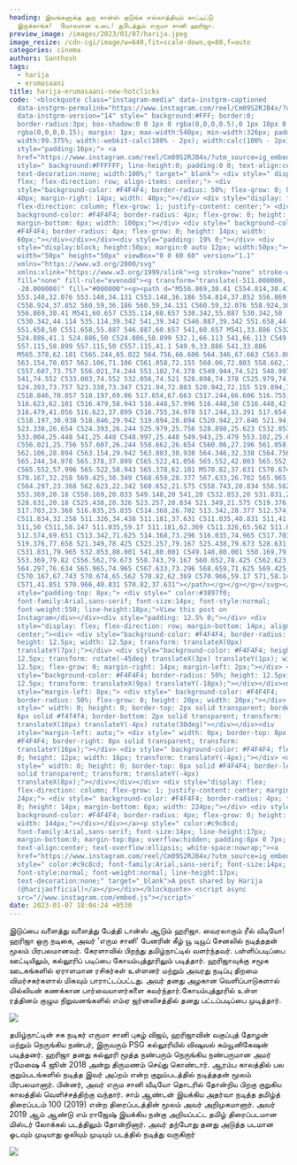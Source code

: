 ```yaml
---
heading: இவங்களுக்கு ஒரு சான்ஸ் குடுங்க எல்லாத்தியும் காட்டிட்டு
  இருக்காங்க!  மோசமான உடை! சூடேத்தும் எருமா சானி ஹரிஜா.
preview_image: /images/2023/01/07/harija.jpeg
image_resize: /cdn-cgi/image/w=640,fit=scale-down,q=80,f=auto
categories: cinema
authors: Santhosh
tags:
  - harija
  - erumasaani
title: harija-erumasaani-new-hotclicks
code: '<blockquote class="instagram-media" data-instgrm-captioned
  data-instgrm-permalink="https://www.instagram.com/reel/Cm09S2RJB4x/?utm_source=ig_embed&amp;utm_campaign=loading"
  data-instgrm-version="14" style=" background:#FFF; border:0;
  border-radius:3px; box-shadow:0 0 1px 0 rgba(0,0,0,0.5),0 1px 10px 0
  rgba(0,0,0,0.15); margin: 1px; max-width:540px; min-width:326px; padding:0;
  width:99.375%; width:-webkit-calc(100% - 2px); width:calc(100% - 2px);"><div
  style="padding:16px;"> <a
  href="https://www.instagram.com/reel/Cm09S2RJB4x/?utm_source=ig_embed&amp;utm_campaign=loading"
  style=" background:#FFFFFF; line-height:0; padding:0 0; text-align:center;
  text-decoration:none; width:100%;" target="_blank"> <div style=" display:
  flex; flex-direction: row; align-items: center;"> <div
  style="background-color: #F4F4F4; border-radius: 50%; flex-grow: 0; height:
  40px; margin-right: 14px; width: 40px;"></div> <div style="display: flex;
  flex-direction: column; flex-grow: 1; justify-content: center;"> <div style="
  background-color: #F4F4F4; border-radius: 4px; flex-grow: 0; height: 14px;
  margin-bottom: 6px; width: 100px;"></div> <div style=" background-color:
  #F4F4F4; border-radius: 4px; flex-grow: 0; height: 14px; width:
  60px;"></div></div></div><div style="padding: 19% 0;"></div> <div
  style="display:block; height:50px; margin:0 auto 12px; width:50px;"><svg
  width="50px" height="50px" viewBox="0 0 60 60" version="1.1"
  xmlns="https://www.w3.org/2000/svg"
  xmlns:xlink="https://www.w3.org/1999/xlink"><g stroke="none" stroke-width="1"
  fill="none" fill-rule="evenodd"><g transform="translate(-511.000000,
  -20.000000)" fill="#000000"><g><path d="M556.869,30.41 C554.814,30.41
  553.148,32.076 553.148,34.131 C553.148,36.186 554.814,37.852 556.869,37.852
  C558.924,37.852 560.59,36.186 560.59,34.131 C560.59,32.076 558.924,30.41
  556.869,30.41 M541,60.657 C535.114,60.657 530.342,55.887 530.342,50
  C530.342,44.114 535.114,39.342 541,39.342 C546.887,39.342 551.658,44.114
  551.658,50 C551.658,55.887 546.887,60.657 541,60.657 M541,33.886 C532.1,33.886
  524.886,41.1 524.886,50 C524.886,58.899 532.1,66.113 541,66.113 C549.9,66.113
  557.115,58.899 557.115,50 C557.115,41.1 549.9,33.886 541,33.886
  M565.378,62.101 C565.244,65.022 564.756,66.606 564.346,67.663 C563.803,69.06
  563.154,70.057 562.106,71.106 C561.058,72.155 560.06,72.803 558.662,73.347
  C557.607,73.757 556.021,74.244 553.102,74.378 C549.944,74.521 548.997,74.552
  541,74.552 C533.003,74.552 532.056,74.521 528.898,74.378 C525.979,74.244
  524.393,73.757 523.338,73.347 C521.94,72.803 520.942,72.155 519.894,71.106
  C518.846,70.057 518.197,69.06 517.654,67.663 C517.244,66.606 516.755,65.022
  516.623,62.101 C516.479,58.943 516.448,57.996 516.448,50 C516.448,42.003
  516.479,41.056 516.623,37.899 C516.755,34.978 517.244,33.391 517.654,32.338
  C518.197,30.938 518.846,29.942 519.894,28.894 C520.942,27.846 521.94,27.196
  523.338,26.654 C524.393,26.244 525.979,25.756 528.898,25.623 C532.057,25.479
  533.004,25.448 541,25.448 C548.997,25.448 549.943,25.479 553.102,25.623
  C556.021,25.756 557.607,26.244 558.662,26.654 C560.06,27.196 561.058,27.846
  562.106,28.894 C563.154,29.942 563.803,30.938 564.346,32.338 C564.756,33.391
  565.244,34.978 565.378,37.899 C565.522,41.056 565.552,42.003 565.552,50
  C565.552,57.996 565.522,58.943 565.378,62.101 M570.82,37.631 C570.674,34.438
  570.167,32.258 569.425,30.349 C568.659,28.377 567.633,26.702 565.965,25.035
  C564.297,23.368 562.623,22.342 560.652,21.575 C558.743,20.834 556.562,20.326
  553.369,20.18 C550.169,20.033 549.148,20 541,20 C532.853,20 531.831,20.033
  528.631,20.18 C525.438,20.326 523.257,20.834 521.349,21.575 C519.376,22.342
  517.703,23.368 516.035,25.035 C514.368,26.702 513.342,28.377 512.574,30.349
  C511.834,32.258 511.326,34.438 511.181,37.631 C511.035,40.831 511,41.851
  511,50 C511,58.147 511.035,59.17 511.181,62.369 C511.326,65.562 511.834,67.743
  512.574,69.651 C513.342,71.625 514.368,73.296 516.035,74.965 C517.703,76.634
  519.376,77.658 521.349,78.425 C523.257,79.167 525.438,79.673 528.631,79.82
  C531.831,79.965 532.853,80.001 541,80.001 C549.148,80.001 550.169,79.965
  553.369,79.82 C556.562,79.673 558.743,79.167 560.652,78.425 C562.623,77.658
  564.297,76.634 565.965,74.965 C567.633,73.296 568.659,71.625 569.425,69.651
  C570.167,67.743 570.674,65.562 570.82,62.369 C570.966,59.17 571,58.147 571,50
  C571,41.851 570.966,40.831 570.82,37.631"></path></g></g></g></svg></div><div
  style="padding-top: 8px;"> <div style=" color:#3897f0;
  font-family:Arial,sans-serif; font-size:14px; font-style:normal;
  font-weight:550; line-height:18px;">View this post on
  Instagram</div></div><div style="padding: 12.5% 0;"></div> <div
  style="display: flex; flex-direction: row; margin-bottom: 14px; align-items:
  center;"><div> <div style="background-color: #F4F4F4; border-radius: 50%;
  height: 12.5px; width: 12.5px; transform: translateX(0px)
  translateY(7px);"></div> <div style="background-color: #F4F4F4; height:
  12.5px; transform: rotate(-45deg) translateX(3px) translateY(1px); width:
  12.5px; flex-grow: 0; margin-right: 14px; margin-left: 2px;"></div> <div
  style="background-color: #F4F4F4; border-radius: 50%; height: 12.5px; width:
  12.5px; transform: translateX(9px) translateY(-18px);"></div></div><div
  style="margin-left: 8px;"> <div style=" background-color: #F4F4F4;
  border-radius: 50%; flex-grow: 0; height: 20px; width: 20px;"></div> <div
  style=" width: 0; height: 0; border-top: 2px solid transparent; border-left:
  6px solid #f4f4f4; border-bottom: 2px solid transparent; transform:
  translateX(16px) translateY(-4px) rotate(30deg)"></div></div><div
  style="margin-left: auto;"> <div style=" width: 0px; border-top: 8px solid
  #F4F4F4; border-right: 8px solid transparent; transform:
  translateY(16px);"></div> <div style=" background-color: #F4F4F4; flex-grow:
  0; height: 12px; width: 16px; transform: translateY(-4px);"></div> <div
  style=" width: 0; height: 0; border-top: 8px solid #F4F4F4; border-left: 8px
  solid transparent; transform: translateY(-4px)
  translateX(8px);"></div></div></div> <div style="display: flex;
  flex-direction: column; flex-grow: 1; justify-content: center; margin-bottom:
  24px;"> <div style=" background-color: #F4F4F4; border-radius: 4px; flex-grow:
  0; height: 14px; margin-bottom: 6px; width: 224px;"></div> <div style="
  background-color: #F4F4F4; border-radius: 4px; flex-grow: 0; height: 14px;
  width: 144px;"></div></div></a><p style=" color:#c9c8cd;
  font-family:Arial,sans-serif; font-size:14px; line-height:17px;
  margin-bottom:0; margin-top:8px; overflow:hidden; padding:8px 0 7px;
  text-align:center; text-overflow:ellipsis; white-space:nowrap;"><a
  href="https://www.instagram.com/reel/Cm09S2RJB4x/?utm_source=ig_embed&amp;utm_campaign=loading"
  style=" color:#c9c8cd; font-family:Arial,sans-serif; font-size:14px;
  font-style:normal; font-weight:normal; line-height:17px;
  text-decoration:none;" target="_blank">A post shared by Harija
  (@harijaofficial)</a></p></div></blockquote> <script async
  src="//www.instagram.com/embed.js"></script>'
date: 2023-01-07 18:04:24 +0530
---
```

இடுப்பை வளைத்து வளைத்து பேத்தி டான்ஸ் ஆடும் ஹரிஜா. வைரலாகும் ரீல் வீடியோ! 
ஹரிஜா ஒரு நடிகை, அவர் 'எரும சானி' பேனரின் கீழ் யூ டியூப் சேனலில் நடித்ததன் மூலம் பிரபலமானவர். கேரளாவில் பிறந்து தமிழ்நாட்டில் வளர்ந்தவர். பள்ளிப்படிப்பை ஊட்டியிலும், கல்லூரிப் படிப்பை கோயம்புத்தூரிலும் படித்தார். ஹரிஜாவுக்கு சமூக ஊடகங்களில் ஏராளமான ரசிகர்கள் உள்ளனர் மற்றும் அவரது நடிப்பு திறமை விமர்சகர்களால் மிகவும் பாராட்டப்பட்டது. அவர் தனது அழகான வெளிப்பாடுகளால் மில்லியன் கணக்கான பார்வையாளர்களை கவர்ந்தார்.கோயம்புத்தூரில் உள்ள ரத்தினம் குழும நிறுவனங்களில் எம்ஏ ஜர்னலிசத்தில் தனது பட்டப்படிப்பை முடித்தார்.


![](/images/2023/01/07/harija-erumasaani-new-hotclicks.jpeg)

தமிழ்நாட்டின் சக நடிகர் எருமா சானி புகழ் விஜய், ஹரிஜாவின் வகுப்புத் தோழன் மற்றும் நெருங்கிய நண்பர், இருவரும் PSG கல்லூரியில் விஷுவல் கம்யூனிகேஷன் படித்தனர். ஹரிஜா தனது கல்லூரி மூத்த நண்பரும் நெருங்கிய நண்பருமான அமர் ரமேஷை 4 ஜூன் 2018 அன்று திருமணம் செய்து கொண்டார்.
ஆரம்ப காலத்தில் பல குறும்படங்களில் நடித்த இவர் அப்றம் என்ற குறும்படத்தில் நடித்ததன் மூலம் பிரபலமானார். பின்னர், அவர் எரும சானி வீடியோ தொடரில் தோன்றிய பிறகு குறுகிய காலத்தில் வெளிச்சத்திற்கு வந்தார்.
சாம் ஆண்டன் இயக்கிய அதர்வா நடித்த தமிழ்த் திரைப்படம் 100 (2019) என்ற திரைப்படத்தின் மூலம் அவர் அறிமுகமானார். அவர் 2019 ஆம் ஆண்டு எம் ராஜேஷ் இயக்கிய நன்கு அறியப்பட்ட தமிழ் திரைப்படமான மிஸ்டர் லோக்கல் படத்திலும் தோன்றினார். அவர் தற்போது தனது அடுத்த படமான ஓடவும் முடியாது ஒலியும் முடியும் படத்தில் நடித்து வருகிறார்

![](/images/2023/01/07/harija-erumasaani-new-hotclicks2.jpeg)
